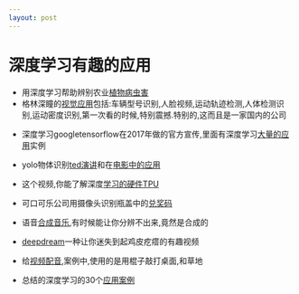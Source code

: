 ```yaml
---
layout: post
---
```


# 深度学习有趣的应用

- 用深度学习帮助辨别农业[植物病虫害](https://www.youtube.com/watch?v=NlpS-DhayQA&index=3&list=PLQY2H8rRoyvxjVx3zfw4vA4cvlKogyLNN)
- 格林深瞳的[视觉应用](https://youtu.be/xhp47v5OBXQ)包括:车辆型号识别,人脸视频,运动轨迹检测,人体检测识别,运动密度识别,第一次看的时候,特别震撼.特别的,这而且是一家国内的公司

* 深度学习googletensorflow在2017年做的官方宣传,里面有深度学习[大量的应用](https://www.youtube.com/watch?v=mWl45NkFBOc&list=PLOU2XLYxmsIKGc_NBoIhTn2Qhraji53cv)实例
* yolo物体识别[ted演讲](https://www.ted.com/talks/joseph_redmon_how_a_computer_learns_to_recognize_objects_instantly)和在[电影中的应用](https://youtu.be/VOC3huqHrss)
* 这个视频,你能了解深度[学习的硬件TPU](https://www.youtube.com/watch?v=zEOtG-ChmZE)

* 可口可乐公司用摄像头识别瓶盖中的[兑奖码](https://www.youtube.com/watch?v=WIV6oUc2JOg&index=20&list=PLQY2H8rRoyvxjVx3zfw4vA4cvlKogyLNN)
* 语音[合成音乐](http://www.dtic.upf.edu/~mblaauw/NPSS/),有时候能让你分辨不出来,竟然是合成的
* [deepdream](https://youtu.be/SCE-QeDfXtA)一种让你迷失到起鸡皮疙瘩的有趣视频
* 给[视频配音](https://youtu.be/0FW99AQmMc8),案例中,使用的是用棍子敲打桌面,和草地
* 总结的深度学习的30个[应用案例](http://www.yaronhadad.com/deep-learning-most-amazing-applications/#wild)

